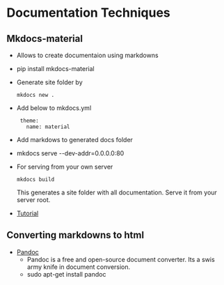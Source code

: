 # Documentation Techniques
 ## Mkdocs-material
  - Allows to create documentaion using markdowns
  - pip install mkdocs-material
  - Generate site folder by
    ```
    mkdocs new .
    ```
  - Add below to mkdocs.yml  
  
    ```
     theme:
       name: material
     ```
  - Add markdows to generated docs folder   
  - mkdocs serve --dev-addr=0.0.0.0:80
  - For serving from your own server
    ```
    mkdocs build
    ```
    This generates a site folder with all documentation. Serve it from your server root.
  - [Tutorial](https://www.youtube.com/watch?v=aXxt9OZNhnU)
  
## Converting markdowns to html
  + [Pandoc](https://pandoc.org/)
    - Pandoc is a free and open-source document converter. Its a swis army knife in document conversion.
    - sudo apt-get install pandoc
  
